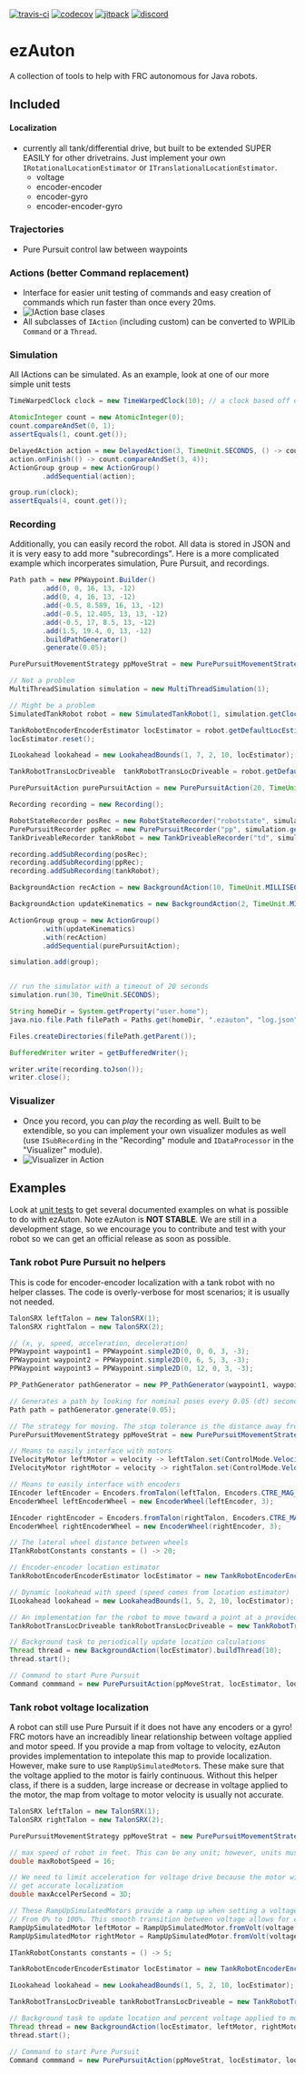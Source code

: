 [![travis-ci](https://travis-ci.org/ezAuton/ezAuton.svg?branch=master)](https://travis-ci.org/ezAuton/ezAuton) 
[![codecov](https://codecov.io/gh/ezAuton/ezAuton/branch/master/graph/badge.svg?token=mDoht49dKM)](https://codecov.io/gh/ezAuton/ezAuton) 
[![jitpack](https://jitpack.io/v/ezAuton/ezAuton.svg)](https://jitpack.io/#ezAuton/ezAuton)
[![discord](https://img.shields.io/badge/chat-on%20discord-7289DA.svg?logo=discord&style=flat)](https://discord.gg/u8rmxxy)

# ezAuton
A collection of tools to help with FRC autonomous for Java robots. 

## Included

#### Localization
- currently all tank/differential drive, but built to be extended SUPER EASILY for other drivetrains. Just implement your own `IRotationalLocationEstimator` or `ITranslationalLocationEstimator`. 
  - voltage
  - encoder-encoder
  - encoder-gyro
  - encoder-encoder-gyro

### Trajectories
- Pure Pursuit control law between waypoints

### Actions (better Command replacement)
- Interface for easier unit testing of commands and easy creation of commands which run faster than once every 20ms.
- ![IAction base clases](https://imgur.com/2fJBqDd.png)
- All subclasses of `IAction` (including custom) can be converted to WPILib `Command` or a `Thread`.

### Simulation
All IActions can be simulated. As an example, look at one of our more simple unit tests
```java
TimeWarpedClock clock = new TimeWarpedClock(10); // a clock based off of real time but accelerated 10x

AtomicInteger count = new AtomicInteger(0);
count.compareAndSet(0, 1);
assertEquals(1, count.get());

DelayedAction action = new DelayedAction(3, TimeUnit.SECONDS, () -> count.compareAndSet(1, 3)); // an action that runs in 3 seconds
action.onFinish(() -> count.compareAndSet(3, 4));
ActionGroup group = new ActionGroup()
        .addSequential(action);

group.run(clock);
assertEquals(4, count.get());
```

### Recording
Additionally, you can easily record the robot. All data is stored in JSON and it is very easy to add more "subrecordings".
Here is a more complicated example which incorperates simulation, Pure Pursuit, and recordings.
```java
Path path = new PPWaypoint.Builder()
        .add(0, 0, 16, 13, -12)
        .add(0, 4, 16, 13, -12)
        .add(-0.5, 8.589, 16, 13, -12)
        .add(-0.5, 12.405, 13, 13, -12)
        .add(-0.5, 17, 8.5, 13, -12)
        .add(1.5, 19.4, 0, 13, -12)
        .buildPathGenerator()
        .generate(0.05);

PurePursuitMovementStrategy ppMoveStrat = new PurePursuitMovementStrategy(path, 0.001);

// Not a problem
MultiThreadSimulation simulation = new MultiThreadSimulation(1);

// Might be a problem
SimulatedTankRobot robot = new SimulatedTankRobot(1, simulation.getClock(), 40, 0.3, 30D);

TankRobotEncoderEncoderEstimator locEstimator = robot.getDefaultLocEstimator();
locEstimator.reset();

ILookahead lookahead = new LookaheadBounds(1, 7, 2, 10, locEstimator);

TankRobotTransLocDriveable  tankRobotTransLocDriveable = robot.getDefaultTransLocDriveable();

PurePursuitAction purePursuitAction = new PurePursuitAction(20, TimeUnit.MILLISECONDS, ppMoveStrat, locEstimator, lookahead, tankRobotTransLocDriveable);

Recording recording = new Recording();

RobotStateRecorder posRec = new RobotStateRecorder("robotstate", simulation.getClock(), locEstimator, locEstimator, robot.getLateralWheelDistance(), 1.5);
PurePursuitRecorder ppRec = new PurePursuitRecorder("pp", simulation.getClock(), path, ppMoveStrat);
TankDriveableRecorder tankRobot = new TankDriveableRecorder("td", simulation.getClock(), tankRobotTransLocDriveable);

recording.addSubRecording(posRec);
recording.addSubRecording(ppRec);
recording.addSubRecording(tankRobot);

BackgroundAction recAction = new BackgroundAction(10, TimeUnit.MILLISECONDS, recording);

BackgroundAction updateKinematics = new BackgroundAction(2, TimeUnit.MILLISECONDS, robot);

ActionGroup group = new ActionGroup()
        .with(updateKinematics)
        .with(recAction)
        .addSequential(purePursuitAction);

simulation.add(group);


// run the simulator with a timeout of 20 seconds
simulation.run(30, TimeUnit.SECONDS);

String homeDir = System.getProperty("user.home");
java.nio.file.Path filePath = Paths.get(homeDir, ".ezauton", "log.json");

Files.createDirectories(filePath.getParent());

BufferedWriter writer = getBufferedWriter();

writer.write(recording.toJson());
writer.close();
```

### Visualizer
- Once you record, you can _play_ the recording as well. Built to be extendible, so you can implement your own 
visualizer modules as well (use `ISubRecording` in the "Recording" module and `IDataProcessor` in the "Visualizer" module).
- ![Visualizer in Action](https://thumbs.gfycat.com/LimpSplendidGuanaco-size_restricted.gif)
 

## Examples
Look at [unit tests](https://github.com/ezAuton/ezAuton/tree/d2e62895b3cf2d2a30720f6809d8e5ab0856a1d9/Core/src/test) to get several documented examples on what is possible to do with ezAuton. Note ezAuton is **NOT STABLE**. We are still in a development stage, so we encourage you to contribute and test with your robot so we can get an official release as soon as possible.

### Tank robot Pure Pursuit no helpers
This is code for encoder-encoder localization with a tank robot with no helper classes. The code is overly-verbose for most scenarios; it is usually not needed.

```Java
TalonSRX leftTalon = new TalonSRX(1);
TalonSRX rightTalon = new TalonSRX(2);

// (x, y, speed, acceleration, deceleration)
PPWaypoint waypoint1 = PPWaypoint.simple2D(0, 0, 0, 3, -3);
PPWaypoint waypoint2 = PPWaypoint.simple2D(0, 6, 5, 3, -3);
PPWaypoint waypoint3 = PPWaypoint.simple2D(0, 12, 0, 3, -3);

PP_PathGenerator pathGenerator = new PP_PathGenerator(waypoint1, waypoint2, waypoint3);

// Generates a path by looking for nominal poses every 0.05 (dt) seconds. A small dt will yield more precision. The path will automatically interpolate between generated poses.
Path path = pathGenerator.generate(0.05);

// The strategy for moving. The stop tolerance is the distance away from the endpoint where Pure Pursuit is happy.
PurePursuitMovementStrategy ppMoveStrat = new PurePursuitMovementStrategy(path, 0.1D);

// Means to easily interface with motors
IVelocityMotor leftMotor = velocity -> leftTalon.set(ControlMode.Velocity, velocity * Encoders.CTRE_MAG_ENCODER);
IVelocityMotor rightMotor = velocity -> rightTalon.set(ControlMode.Velocity, velocity * Encoders.CTRE_MAG_ENCODER);

// Means to easily interface with encoders
IEncoder leftEncoder = Encoders.fromTalon(leftTalon, Encoders.CTRE_MAG_ENCODER);
EncoderWheel leftEncoderWheel = new EncoderWheel(leftEncoder, 3);

IEncoder rightEncoder = Encoders.fromTalon(rightTalon, Encoders.CTRE_MAG_ENCODER);
EncoderWheel rightEncoderWheel = new EncoderWheel(rightEncoder, 3);

// The lateral wheel distance between wheels
ITankRobotConstants constants = () -> 20;

// Encoder-encoder location estimator
TankRobotEncoderEncoderEstimator locEstimator = new TankRobotEncoderEncoderEstimator(leftEncoderWheel, rightEncoderWheel, constants);

// Dynamic lookahead with speed (speed comes from location estimator) 
ILookahead lookahead = new LookaheadBounds(1, 5, 2, 10, locEstimator);

// An implementation for the robot to move toward a point at a provided speed
TankRobotTransLocDriveable tankRobotTransLocDriveable = new TankRobotTransLocDriveable(leftMotor, rightMotor, locEstimator, locEstimator, constants);

// Background task to periodically update location calculations
Thread thread = new BackgroundAction(locEstimator).buildThread(10);
thread.start();

// Command to start Pure Pursuit
Command commmand = new PurePursuitAction(ppMoveStrat, locEstimator, lookahead, tankRobotTransLocDriveable).buildWPI();
 ```
 
 ### Tank robot voltage localization
 A robot can still use Pure Pursuit if it does not have any encoders or a gyro! FRC motors have an increadibly linear relationship between voltage applied and motor speed. If you provide a map from voltage to velocity, ezAuton provides implementation to intepolate this map to provide localization. However, make sure to use `RampUpSimulatedMotor`s. These make sure that the voltage applied to the motor is fairly continuous. Without this helper class, if there is a sudden, large increase or decrease in voltage applied to the motor, the map from voltage to motor velocity is usually not accurate. 
 ```Java
TalonSRX leftTalon = new TalonSRX(1);
TalonSRX rightTalon = new TalonSRX(2);

PurePursuitMovementStrategy ppMoveStrat = new PurePursuitMovementStrategy(Paths.STRAIGHT_12FT, 0.1D);

// max speed of robot in feet. This can be any unit; however, units must be consistent across entire use of PP.
double maxRobotSpeed = 16;

// We need to limit acceleration for voltage drive because the motor will always need to run within its bounds to
// get accurate localization
double maxAccelPerSecond = 3D;

// These RampUpSimulatedMotors provide a ramp up when setting a voltage. For example, if you immediately want 100% voltage the motor will actually slowly be set
// From 0% to 100%. This smooth transition between voltage allows for easier localization as the relationship between voltage and velocity is predictable (and linear for most FRC motors)
RampUpSimulatedMotor leftMotor = RampUpSimulatedMotor.fromVolt(voltage -> leftTalon.set(ControlMode.PercentOutput, voltage), maxRobotSpeed, maxAccelPerSecond);
RampUpSimulatedMotor rightMotor = RampUpSimulatedMotor.fromVolt(voltage -> rightTalon.set(ControlMode.PercentOutput, voltage), maxRobotSpeed, maxAccelPerSecond);

ITankRobotConstants constants = () -> 5;

TankRobotEncoderEncoderEstimator locEstimator = new TankRobotEncoderEncoderEstimator(leftMotor, rightMotor, constants);

ILookahead lookahead = new LookaheadBounds(1, 5, 2, 10, locEstimator);

TankRobotTransLocDriveable tankRobotTransLocDriveable = new TankRobotTransLocDriveable(leftMotor, rightMotor, locEstimator, locEstimator, constants);

// Background task to update location and percent voltage applied to motors. Will run every 10ms.
Thread thread = new BackgroundAction(locEstimator, leftMotor, rightMotor).buildThread(10);
thread.start();

// Command to start Pure Pursuit
Command commmand = new PurePursuitAction(ppMoveStrat, locEstimator, lookahead, tankRobotTransLocDriveable).buildWPI();
```
